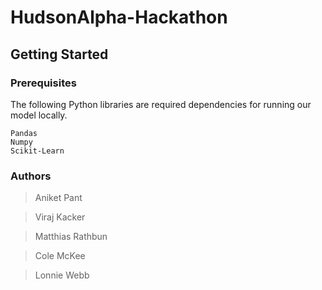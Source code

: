 # HudsonAlpha-Hackathon
## Getting Started
### Prerequisites
The following Python libraries are required dependencies for running our model locally.
```
Pandas
Numpy
Scikit-Learn
```

### Authors
>Aniket Pant

>Viraj Kacker

>Matthias Rathbun

>Cole McKee

>Lonnie Webb
